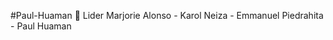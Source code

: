 #Paul-Huaman :slightly_smiling_face:
Lider Marjorie Alonso - Karol Neiza - Emmanuel Piedrahita - Paul Huaman
